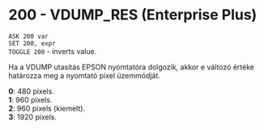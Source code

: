# 200 - VDUMP_RES (Enterprise Plus)

`ASK 200 var`  
`SET 200, expr`  
`TOGGLE 200` - inverts value.

Ha a VDUMP utasítás EPSON nyomtatóra dolgozik, akkor e változó értéke határozza meg a nyomtató pixel üzemmódját.

**0**: 480 pixels.  
**1**: 960 pixels.  
**2**: 960 pixels (kiemelt).  
**3**: 1920 pixels.  
